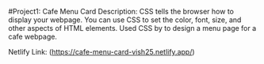 #Project1: Cafe Menu Card
Description:
CSS tells the browser how to display your webpage. You can use CSS to set the color, font, size, and other aspects of HTML elements.
Used CSS by to design a menu page for a cafe webpage.

Netlify Link: (https://cafe-menu-card-vish25.netlify.app/)

